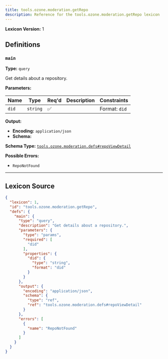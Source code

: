 ```yaml
---
title: tools.ozone.moderation.getRepo
description: Reference for the tools.ozone.moderation.getRepo lexicon
---
```

**Lexicon Version:** 1

## Definitions

<a name="main"></a>
### `main`

**Type:** `query`

Get details about a repository.

**Parameters:**

| Name | Type | Req'd  | Description | Constraints |
|------|------|----------|-------------|-------------|
| `did` | `string` | ✅  |  | Format: `did` |
**Output:**

- **Encoding:** `application/json`
- **Schema:**

**Schema Type:** [`tools.ozone.moderation.defs#repoViewDetail`](/lexicons/tools/ozone/moderation/defs#repoViewDetail)


**Possible Errors:**

- `RepoNotFound`

---

## Lexicon Source
```json
{
  "lexicon": 1,
  "id": "tools.ozone.moderation.getRepo",
  "defs": {
    "main": {
      "type": "query",
      "description": "Get details about a repository.",
      "parameters": {
        "type": "params",
        "required": [
          "did"
        ],
        "properties": {
          "did": {
            "type": "string",
            "format": "did"
          }
        }
      },
      "output": {
        "encoding": "application/json",
        "schema": {
          "type": "ref",
          "ref": "tools.ozone.moderation.defs#repoViewDetail"
        }
      },
      "errors": [
        {
          "name": "RepoNotFound"
        }
      ]
    }
  }
}
```
